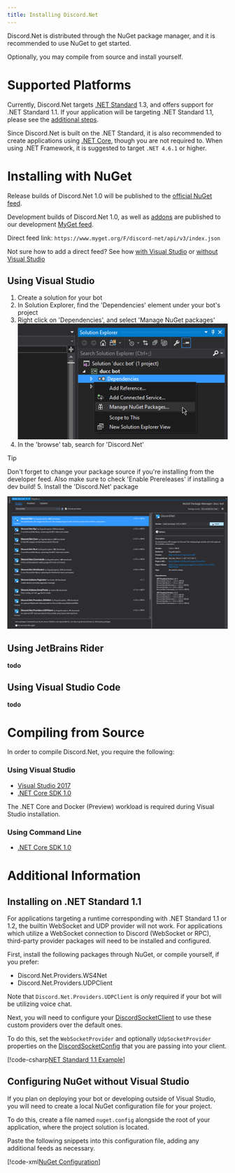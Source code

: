 ```yaml
---
title: Installing Discord.Net
---
```


Discord.Net is distributed through the NuGet package manager, and it is
recommended to use NuGet to get started.

Optionally, you may compile from source and install yourself.

# Supported Platforms

Currently, Discord.Net targets [.NET Standard] 1.3, and offers support for
.NET Standard 1.1. If your application will be targeting .NET Standard 1.1,
please see the [additional steps](#installing-on-.net-standard-11).

Since Discord.Net is built on the .NET Standard, it is also recommended to
create applications using [.NET Core], though you are not required to. When
using .NET Framework, it is suggested to target `.NET 4.6.1` or higher.

[.NET Standard]: https://docs.microsoft.com/en-us/dotnet/articles/standard/library
[.NET Core]: https://docs.microsoft.com/en-us/dotnet/articles/core/

# Installing with NuGet

Release builds of Discord.Net 1.0 will be published to the
[official NuGet feed].

Development builds of Discord.Net 1.0, as well as [addons](TODO) are published
to our development [MyGet feed].

Direct feed link: `https://www.myget.org/F/discord-net/api/v3/index.json`

Not sure how to add a direct feed? See how [with Visual Studio]
or [without Visual Studio](#configuring-nuget-without-visual-studio)

[official NuGet feed]: https://nuget.org
[MyGet feed]: https://www.myget.org/feed/Packages/discord-net
[with Visual Studio]: https://docs.microsoft.com/en-us/nuget/tools/package-manager-ui#package-sources


## Using Visual Studio

1. Create a solution for your bot
2. In Solution Explorer, find the 'Dependencies' element under your bot's
project
3. Right click on 'Dependencies', and select 'Manage NuGet packages'
![Step 3](images/install-vs-deps.png)
4. In the 'browse' tab, search for 'Discord.Net'

> [!TIP]
Don't forget to change your package source if you're installing from the
developer feed.
Also make sure to check 'Enable Prereleases' if installing a dev build!
5. Install the 'Discord.Net' package

![Step 5](images/install-vs-nuget.png)

## Using JetBrains Rider
**todo**

## Using Visual Studio Code
**todo**

# Compiling from Source

In order to compile Discord.Net, you require the following:

### Using Visual Studio

- [Visual Studio 2017](https://www.visualstudio.com/)
- [.NET Core SDK 1.0](https://www.microsoft.com/net/download/core#/sdk)

The .NET Core and Docker (Preview) workload is required during Visual Studio
installation.

### Using Command Line

- [.NET Core SDK 1.0](https://www.microsoft.com/net/download/core#/sdk)

# Additional Information

## Installing on .NET Standard 1.1

For applications targeting a runtime corresponding with .NET Standard 1.1 or 1.2, 
the builtin WebSocket and UDP provider will not work. For applications which
utilize a WebSocket connection to Discord (WebSocket or RPC), third-party
provider packages will need to be installed and configured.

First, install the following packages through NuGet, or compile yourself, if
you prefer:

- Discord.Net.Providers.WS4Net
- Discord.Net.Providers.UDPClient

Note that `Discord.Net.Providers.UDPClient` is _only_ required if your bot will
be utilizing voice chat.

Next, you will need to configure your [DiscordSocketClient] to use these custom
providers over the default ones.

To do this, set the `WebSocketProvider` and optionally `UdpSocketProvider`
properties on the [DiscordSocketConfig] that you are passing into your
client.

[!code-csharp[NET Standard 1.1 Example](samples/netstd11.cs)]

[DiscordSocketClient]: xref:Discord.WebSocket.DiscordSocketClient
[DiscordSocketConfig]: xref:Discord.WebSocket.DiscordSocketConfig

## Configuring NuGet without Visual Studio

If you plan on deploying your bot or developing outside of Visual Studio, you
will need to create a local NuGet configuration file for your project.

To do this, create a file named `nuget.config` alongside the root of your
application, where the project solution is located.

Paste the following snippets into this configuration file, adding any additional
feeds as necessary.

[!code-xml[NuGet Configuration](samples/nuget.config)]